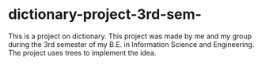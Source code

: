 # dictionary-project-3rd-sem-
This is a project on dictionary.
This project was made by me and my group during the 3rd semester of my B.E. in Information Science and Engineering.
The project uses trees to implement the idea.
